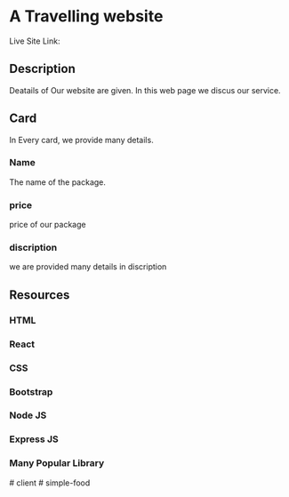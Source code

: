 # A Travelling website

Live Site Link: 

## Description

Deatails of Our website are given. In this web page we discus our service.

## Card

In Every card, we provide many details.

### Name

The name of the package.


### price

price of our package

### discription

we are provided many details in discription


## Resources

### HTML

### React

### CSS

### Bootstrap

### Node JS

### Express JS

### Many Popular Library

#   c l i e n t  
 #   s i m p l e - f o o d  
 